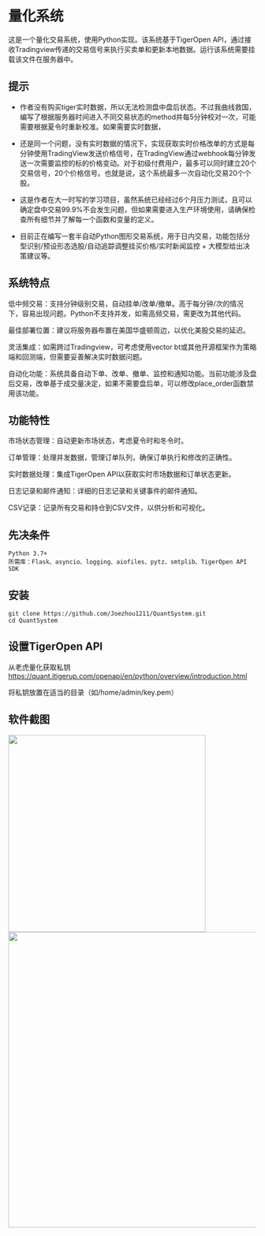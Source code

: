 # 量化系统
这是一个量化交易系统，使用Python实现。该系统基于TigerOpen API，通过接收Tradingview传递的交易信号来执行买卖单和更新本地数据。运行该系统需要挂载该文件在服务器中。


## 提示

- 作者没有购买tiger实时数据，所以无法检测盘中盘后状态。不过我曲线救国，编写了根据服务器时间进入不同交易状态的method并每5分钟校对一次，可能需要根据夏令时重新校准。如果需要实时数据，
- 还是同一个问题，没有实时数据的情况下，实现获取实时价格改单的方式是每分钟使用TradingView发送价格信号，在TradingView通过webhook每分钟发送一次需要监控的标的价格变动。对于初级付费用户，最多可以同时建立20个交易信号，20个价格信号。也就是说，这个系统最多一次自动化交易20个个股。
- 这是作者在大一时写的学习项目，虽然系统已经经过6个月压力测试，且可以确定盘中交易99.9%不会发生问题，但如果需要进入生产环境使用，请确保检查所有细节并了解每一个函数和变量的定义。

- 目前正在编写一套半自动Python图形交易系统，用于日内交易，功能包括分型识别/预设形态选股/自动追踪调整挂买价格/实时新闻监控 + 大模型给出决策建议等。

## 系统特点


低中频交易：支持分钟级别交易，自动挂单/改单/撤单。高于每分钟/次的情况下，容易出现问题。Python不支持并发，如需高频交易，需更改为其他代码。

最佳部署位置：建议将服务器布置在美国华盛顿周边，以优化美股交易的延迟。

灵活集成：如需跨过Tradingview，可考虑使用vector bt或其他开源框架作为策略端和回测端，但需要妥善解决实时数据问题。

自动化功能：系统具备自动下单、改单、撤单、监控和通知功能。当前功能涉及盘后交易，改单基于成交量决定，如果不需要盘后单，可以修改place_order函数禁用该功能。


## 功能特性


市场状态管理：自动更新市场状态，考虑夏令时和冬令时。

订单管理：处理并发数据，管理订单队列，确保订单执行和修改的正确性。

实时数据处理：集成TigerOpen API以获取实时市场数据和订单状态更新。

日志记录和邮件通知：详细的日志记录和关键事件的邮件通知。

CSV记录：记录所有交易和持仓到CSV文件，以供分析和可视化。


## 先决条件
```
Python 3.7+
所需库：Flask、asyncio、logging、aiofiles、pytz、smtplib、TigerOpen API SDK
```
## 安装
```
git clone https://github.com/Joezhou1211/QuantSystem.git
cd QuantSystem
```
## 设置TigerOpen API

从老虎量化获取私钥 https://quant.itigerup.com/openapi/en/python/overview/introduction.html

将私钥放置在适当的目录（如/home/admin/key.pem）

## 软件截图
<img src="https://github.com/Joezhou1211/QuantSystem/assets/121386280/1788d333-5814-4028-9659-d51f3ab9c0b9" width="400">

<img src="https://github.com/Joezhou1211/QuantSystem/assets/121386280/ce2e1943-d2a8-4c08-bd47-842ae9f9b9db" width="600">


